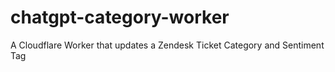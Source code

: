 # chatgpt-category-worker
A Cloudflare Worker that updates a Zendesk Ticket Category and Sentiment Tag

